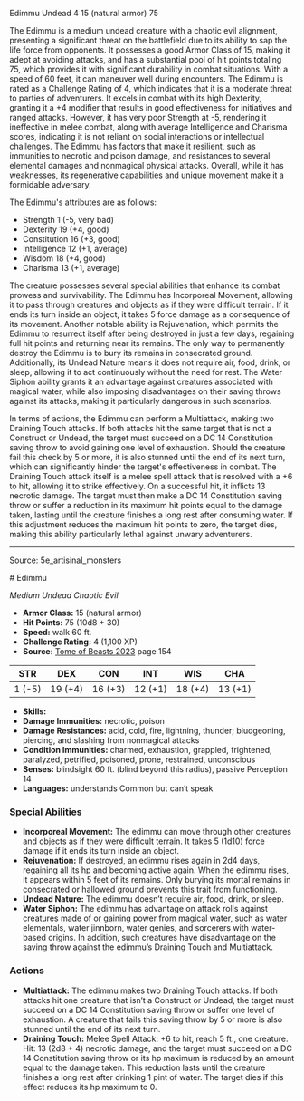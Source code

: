 <MonsterName/>Edimmu</MonsterName>
<CreatureType/>Undead</CreatureType>
<CR/>4</CR>
<AC/>15 (natural armor)</AC>
<HP/>75</HP>
<summary>The Edimmu is a medium undead creature with a chaotic evil alignment, presenting a significant threat on the battlefield due to its ability to sap the life force from opponents. It possesses a good Armor Class of 15, making it adept at avoiding attacks, and has a substantial pool of hit points totaling 75, which provides it with significant durability in combat situations. With a speed of 60 feet, it can maneuver well during encounters. The Edimmu is rated as a Challenge Rating of 4, which indicates that it is a moderate threat to parties of adventurers. It excels in combat with its high Dexterity, granting it a +4 modifier that results in good effectiveness for initiatives and ranged attacks. However, it has very poor Strength at -5, rendering it ineffective in melee combat, along with average Intelligence and Charisma scores, indicating it is not reliant on social interactions or intellectual challenges. The Edimmu has factors that make it resilient, such as immunities to necrotic and poison damage, and resistances to several elemental damages and nonmagical physical attacks. Overall, while it has weaknesses, its regenerative capabilities and unique movement make it a formidable adversary.</summary>

<detail>

The Edimmu's attributes are as follows: 
- Strength 1 (-5, very bad) 
- Dexterity 19 (+4, good) 
- Constitution 16 (+3, good) 
- Intelligence 12 (+1, average) 
- Wisdom 18 (+4, good) 
- Charisma 13 (+1, average)

The creature possesses several special abilities that enhance its combat prowess and survivability. The Edimmu has Incorporeal Movement, allowing it to pass through creatures and objects as if they were difficult terrain. If it ends its turn inside an object, it takes 5 force damage as a consequence of its movement. Another notable ability is Rejuvenation, which permits the Edimmu to resurrect itself after being destroyed in just a few days, regaining full hit points and returning near its remains. The only way to permanently destroy the Edimmu is to bury its remains in consecrated ground. Additionally, its Undead Nature means it does not require air, food, drink, or sleep, allowing it to act continuously without the need for rest. The Water Siphon ability grants it an advantage against creatures associated with magical water, while also imposing disadvantages on their saving throws against its attacks, making it particularly dangerous in such scenarios.

In terms of actions, the Edimmu can perform a Multiattack, making two Draining Touch attacks. If both attacks hit the same target that is not a Construct or Undead, the target must succeed on a DC 14 Constitution saving throw to avoid gaining one level of exhaustion. Should the creature fail this check by 5 or more, it is also stunned until the end of its next turn, which can significantly hinder the target's effectiveness in combat. The Draining Touch attack itself is a melee spell attack that is resolved with a +6 to hit, allowing it to strike effectively. On a successful hit, it inflicts 13 necrotic damage. The target must then make a DC 14 Constitution saving throw or suffer a reduction in its maximum hit points equal to the damage taken, lasting until the creature finishes a long rest after consuming water. If this adjustment reduces the maximum hit points to zero, the target dies, making this ability particularly lethal against unwary adventurers.</detail>



---

Source: 5e_artisinal_monsters

<statblock>
# Edimmu

*Medium* *Undead* *Chaotic Evil*

- **Armor Class:** 15 (natural armor)
- **Hit Points:** 75 (10d8 + 30)
- **Speed:** walk 60 ft.
- **Challenge Rating:** 4 (1,100 XP)
- **Source:** [Tome of Beasts 2023](https://koboldpress.com/kpstore/product/tome-of-beasts-1-2023-edition/) page 154

| STR | DEX | CON | INT | WIS | CHA |
| --- | --- | --- | --- | --- | --- |
| 1 (-5) | 19 (+4) | 16 (+3) | 12 (+1) | 18 (+4) | 13 (+1) |

- **Skills:** 
- **Damage Immunities:** necrotic, poison
- **Damage Resistances:** acid, cold, fire, lightning, thunder; bludgeoning, piercing, and slashing from nonmagical attacks
- **Condition Immunities:** charmed, exhaustion, grappled, frightened, paralyzed, petrified, poisoned, prone, restrained, unconscious
- **Senses:** blindsight 60 ft. (blind beyond this radius), passive Perception 14
- **Languages:** understands Common but can’t speak

### Special Abilities

- **Incorporeal Movement:** The edimmu can move through other creatures and objects as if they were difficult terrain. It takes 5 (1d10) force damage if it ends its turn inside an object.
- **Rejuvenation:** If destroyed, an edimmu rises again in 2d4 days, regaining all its hp and becoming active again. When the edimmu rises, it appears within 5 feet of its remains. Only burying its mortal remains in consecrated or hallowed ground prevents this trait from functioning.
- **Undead Nature:** The edimmu doesn’t require air, food, drink, or sleep.
- **Water Siphon:** The edimmu has advantage on attack rolls against creatures made of or gaining power from magical water, such as water elementals, water jinnborn, water genies, and sorcerers with water-based origins. In addition, such creatures have disadvantage on the saving throw against the edimmu’s Draining Touch and Multiattack.

### Actions

- **Multiattack:** The edimmu makes two Draining Touch attacks. If both attacks hit one creature that isn’t a Construct or Undead, the target must succeed on a DC 14 Constitution saving throw or suffer one level of exhaustion. A creature that fails this saving throw by 5 or more is also stunned until the end of its next turn.
- **Draining Touch:** Melee Spell Attack: +6 to hit, reach 5 ft., one creature. Hit: 13 (2d8 + 4) necrotic damage, and the target must succeed on a DC 14 Constitution saving throw or its hp maximum is reduced by an amount equal to the damage taken. This reduction lasts until the creature finishes a long rest after drinking 1 pint of water. The target dies if this effect reduces its hp maximum to 0.
</statblock>


